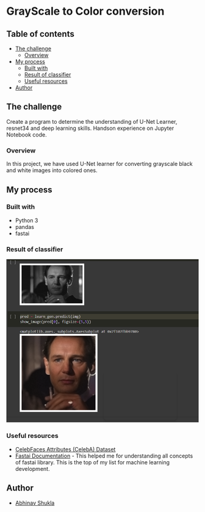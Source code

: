 # GrayScale to Color conversion 

## Table of contents

- [The challenge](#the-challenge)
  - [Overview](#overview)
- [My process](#my-process)
  - [Built with](#built-with)
  - [Result of classifier](#result-of-classifier)
  - [Useful resources](#useful-resources)
- [Author](#author)


## The challenge

Create a program to determine the understanding of U-Net Learner, resnet34 and deep learning skills. Handson experience on Jupyter Notebook code.

### Overview

In this project, we have used U-Net learner for converting grayscale black and white images into colored ones.

## My process

### Built with

- Python 3
- pandas
- fastai

### Result of classifier

![alt text](images/image_three.png)

### Useful resources

- [CelebFaces Attributes (CelebA) Dataset](https://www.kaggle.com/jessicali9530/celeba-dataset) 
- [Fastai Documentation](https://docs.fast.ai/) - This helped me for understanding all concepts of fastai library. This is the top of my list for machine learning development.

## Author

- [Abhinav Shukla](Programmer,TCS,Pune)